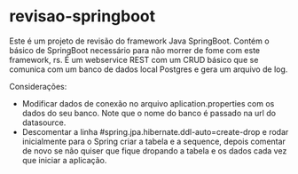 # revisao-springboot

Este é um projeto de revisão do framework Java SpringBoot.
Contém o básico de SpringBoot necessário para não morrer de fome com este framework, rs.
É um webservice REST com um CRUD básico que se comunica com um banco de dados local Postgres e gera um arquivo de log.

Considerações:
- Modificar dados de conexão no arquivo aplication.properties com os dados do seu banco. Note que o nome do banco é passado na url do datasource.
- Descomentar a linha #spring.jpa.hibernate.ddl-auto=create-drop e rodar inicialmente para o Spring criar a tabela e a sequence, depois comentar de novo se não quiser que fique dropando a tabela e os dados cada vez que iniciar a aplicação.

